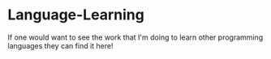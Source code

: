 # Language-Learning
If one would want to see the work that I'm doing to learn other programming languages they can find it here!
